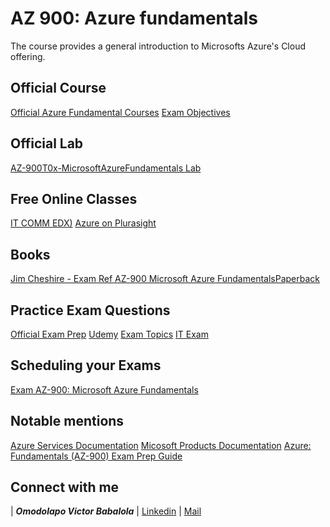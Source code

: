# AZ 900: Azure fundamentals

The course provides a general introduction to Microsofts Azure's Cloud offering.

## Official Course
[Official Azure Fundamental Courses](https://docs.microsoft.com/en-us/learn/paths/azure-fundamentals/)
[Exam Objectives](https://query.prod.cms.rt.microsoft.com/cms/api/am/binary/RE3VwUY)

## Official Lab
[AZ-900T0x-MicrosoftAzureFundamentals Lab](https://github.com/MicrosoftLearning/AZ-900T0x-MicrosoftAzureFundamentals)

## Free Online Classes
[IT COMM EDX)](https://it-comm-edx.online/courses/course-v1:Microsoft+AZ-900+2019_T1/about)
[Azure on Plurasight](https://www.pluralsight.com/partners/microsoft/azure)

## Books
[Jim Cheshire - Exam Ref AZ-900 Microsoft Azure FundamentalsPaperback](https://www.amazon.co.uk/Exam-AZ-900-Microsoft-Azure-Fundamentals/dp/0135732182)

## Practice Exam Questions
[Official Exam Prep](https://www.mindhub.com/az-900-microsoft-azure-fundamentals-microsoft-official-practice-test/p/MU-AZ-900?utm_source=microsoft&utm_medium=certpage&utm_campaign=msofficialpractice)
[Udemy](https://www.udemy.com/course/microsoft-azure-fundamentals-az-900-practice-exams/?couponCode=FREEAZ900)
[Exam Topics](https://www.examtopics.com/exams/microsoft/az-900/?fbclid=IwAR2Q1keHKwtA2RzbR28SX2-qSecdVw2qYQ46tMBOR9BrqYU0ITfxZFiSaUw)
[IT Exam](https://www.itexams.com/exam/AZ-900)

## Scheduling your Exams
[ Exam AZ-900: Microsoft Azure Fundamentals](https://docs.microsoft.com/en-us/learn/certifications/exams/az-900)

## Notable mentions
[Azure Services Documentation](https://docs.microsoft.com/en-us/azure/?WT.mc_id=ITOpsTalk-blog-socuff&product=featured)
[Micosoft Products Documentation](https://docs.microsoft.com/en-us/learn/browse/)
[ Azure: Fundamentals (AZ-900) Exam Prep Guide](https://microsoft365pro.co.uk/2019/03/11/azure-fundamentals-az-900-exam-prep-guide/)

## Connect with me
| _**Omodolapo Victor Babalola**_
| [Linkedin](https://www.linkedin.com/in/omodolapovictorb)
| [Mail](mailto:victor@xDatalytics.com)

